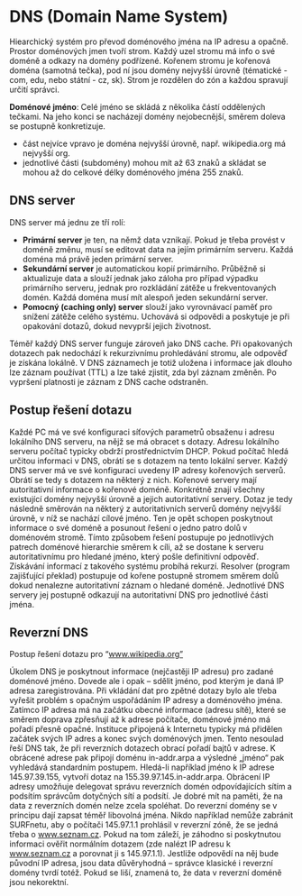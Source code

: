 # DNS (Domain Name System) 
Hiearchický systém pro převod doménového jména na IP adresu a opačně. Prostor doménových jmen tvoří strom. Každý uzel stromu má info o své doméně a odkazy na domény podřízené. Kořenem stromu je kořenová doména (samotná tečka), pod ní jsou domény nejvyšší úrovně (tématické - com, edu, nebo státní - cz, sk). Strom je rozdělen do zón a každou spravují určití správci. 

**Doménové jméno**: 
Celé jméno se skládá z několika částí oddělených tečkami. Na jeho konci se nacházejí domény nejobecnější, směrem doleva se postupně konkretizuje. 
- část nejvíce vpravo je doména nejvyšší úrovně, např. wikipedia.org má nejvyšší org. 
- jednotlivé části (subdomény) mohou mít až 63 znaků a skládat se mohou až do celkové délky doménového jména 255 znaků. 

## DNS server 
DNS server má jednu ze tří rolí: 
- **Primární server** je ten, na němž data vznikají. Pokud je třeba provést v doméně změnu, musí se editovat data na jejím primárním serveru. Každá doména má právě jeden primární server. 
- **Sekundární server** je automatickou kopií primárního. Průběžně si aktualizuje data a slouží jednak jako záloha pro případ výpadku primárního serveru, jednak pro rozkládání zátěže u frekventovaných domén. Každá doména musí mít alespoň jeden sekundární server. 
- **Pomocný (caching only) server** slouží jako vyrovnávací paměť pro snížení zátěže celého systému. Uchovává si odpovědi a poskytuje je při opakování dotazů, dokud nevyprší jejich životnost.

Téměř každý DNS server funguje zároveň jako DNS cache. Při opakovaných dotazech pak nedochází k rekurzivnímu prohledávání stromu, ale odpověď je získána lokálně. V DNS záznamech je totiž uložena i informace jak dlouho lze záznam používat (TTL) a lze také zjistit, zda byl záznam změněn. Po vypršení platnosti je záznam z DNS cache odstraněn. 

## Postup řešení dotazu 
Každé PC má ve své konfiguraci síťových parametrů obsaženu i adresu lokálního DNS serveru, na nějž se má obracet s dotazy. Adresu lokálního serveru počítač typicky obdrží prostřednictvím DHCP. 
Pokud počítač hledá určitou informaci v DNS, obrátí se s dotazem na tento lokální server. Každý DNS server má ve své konfiguraci uvedeny IP adresy kořenových serverů. Obrátí se tedy s dotazem na některý z nich. Kořenové servery mají autoritativní informace o kořenové doméně. Konkrétně znají všechny existující domény nejvyšší úrovně a jejich autoritativní servery. Dotaz je tedy následně směrován na některý z autoritativních serverů domény nejvyšší úrovně, v níž se nachází cílové jméno. Ten je opět schopen poskytnout informace o své doméně a posunout řešení o jedno patro dolů v doménovém stromě. Tímto způsobem řešení postupuje po jednotlivých patrech doménové hierarchie směrem k cíli, až se dostane k serveru autoritativnímu pro hledané jméno, který pošle definitivní odpověď. Získávání informací z takového systému probíhá rekurzí. Resolver (program zajišťující překlad) postupuje od kořene postupně stromem směrem dolů dokud nenalezne autoritativní záznam o hledané doméně. Jednotlivé DNS servery jej postupně odkazují na autoritativní DNS pro jednotlivé části jména.

## Reverzní DNS 

Postup řešení dotazu pro “www.wikipedia.org” 

Úkolem DNS je poskytnout informace (nejčastěji IP adresu) pro zadané doménové jméno. Dovede ale i opak – sdělit jméno, pod kterým je daná IP adresa zaregistrována. Při vkládání dat pro zpětné dotazy bylo ale třeba vyřešit problém s opačným uspořádáním IP adresy a doménového jména. Zatímco IP adresa má na začátku obecné informace (adresu sítě), které se směrem doprava zpřesňují až k adrese počítače, doménové jméno má pořadí přesně opačné. Instituce připojená k Internetu typicky má přidělen začátek svých IP adres a konec svých doménových jmen. Tento nesoulad řeší DNS tak, že při reverzních dotazech obrací pořadí bajtů v adrese. K obrácené adrese pak připojí doménu in-addr.arpa a výsledné „jméno“ pak vyhledává standardním postupem. Hledá-li například jméno k IP adrese 145.97.39.155, vytvoří dotaz na 155.39.97.145.in-addr.arpa. Obrácení IP adresy umožňuje delegovat správu reverzních domén odpovídajících sítím a podsítím správcům dotyčných sítí a podsítí. Je dobré mít na paměti, že na data z reverzních domén nelze zcela spoléhat. Do reverzní domény se v principu dají zapsat téměř libovolná jména. Nikdo například nemůže zabránit SURFnetu, aby o počítači 145.97.1.1 prohlásil v reverzní zóně, že se jedná třeba o www.seznam.cz. Pokud na tom záleží, je záhodno si poskytnutou informaci ověřit normálním dotazem (zde nalézt IP adresu k www.seznam.cz a porovnat ji s 145.97.1.1). Jestliže odpovědí na něj bude původní IP adresa, jsou data důvěryhodná – správce klasické i reverzní domény tvrdí totéž. Pokud se liší, znamená to, že data v reverzní doméně jsou nekorektní.
